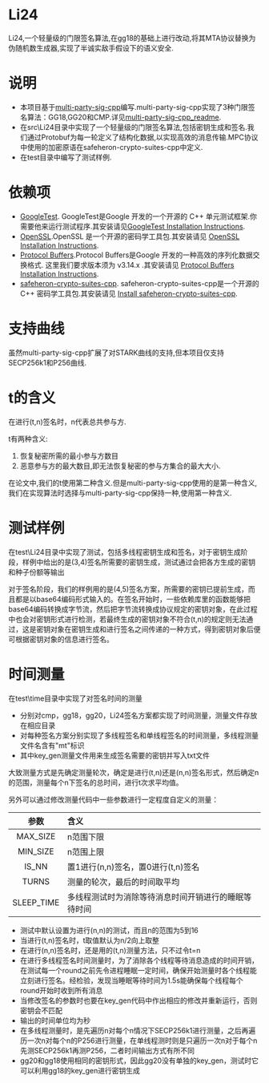 # Li24

Li24,一个轻量级的门限签名算法,在gg18的基础上进行改动,将其MTA协议替换为伪随机数生成器,实现了半诚实敌手假设下的语义安全.

# 说明

- 本项目基于[multi-party-sig-cpp](https://github.com/Safeheron/multi-party-sig-cpp)编写.multi-party-sig-cpp实现了3种门限签名算法：GG18,GG20和CMP.详见[multi-party-sig-cpp_readme](./multi-party-sig-cpp/multi-party-sig-cpp_README.md).
- 在src\Li24目录中实现了一个轻量级的门限签名算法,包括密钥生成和签名.我们通过Protobuf为每一轮定义了结构化数据,以实现高效的消息传输.MPC协议中使用的加密原语在safeheron-crypto-suites-cpp中定义.
- 在test目录中编写了测试样例.

# 依赖项

- [GoogleTest](https://github.com/google/googletest). GoogleTest是Google 开发的一个开源的 C++ 单元测试框架.你需要他来运行测试程序.其安装请见[GoogleTest Installation Instructions](./multi-party-sig-cpp/GoogleTest-Installation.md).
- [OpenSSL](https://github.com/openssl/openssl#documentation).OpenSSL 是一个开源的密码学工具包.其安装请见 [OpenSSL Installation Instructions](./multi-party-sig-cpp/OpenSSL-Installation.md).
- [Protocol Buffers](https://github.com/protocolbuffers/protobuf.git).Protocol Buffers是Google 开发的一种高效的序列化数据交换格式. 这里我们要求版本须为 v3.14.x .其安装请见 [Protocol Buffers Installation Instructions](./multi-party-sig-cpp/Protocol-Buffers-Installation.md).
- [safeheron-crypto-suites-cpp](https://github.com/safeheron/safeheron-crypto-suites-cpp). safeheron-crypto-suites-cpp是一个开源的 C++ 密码学工具包.其安装请见 [Install safeheron-crypto-suites-cpp](https://github.com/Safeheron/safeheron-crypto-suites-cpp/blob/main/README.md).

# 支持曲线

虽然multi-party-sig-cpp扩展了对STARK曲线的支持,但本项目仅支持SECP256k1和P256曲线.

# t的含义

在进行(t,n)签名时，n代表总共参与方.

t有两种含义:

1. 恢复秘密所需的最小参与方数目
2. 恶意参与方的最大数目,即无法恢复秘密的参与方集合的最大大小.

在论文中,我们的t使用第二种含义.但是multi-party-sig-cpp使用的是第一种含义,我们在实现算法时选择与multi-party-sig-cpp保持一种,使用第一种含义.

# 测试样例

在test\Li24目录中实现了测试，包括多线程密钥生成和签名，对于密钥生成阶段，样例中给出的是(3,4)签名所需要的密钥生成，测试通过会把各方生成的密钥和种子份额等输出

对于签名阶段，我们的样例用的是(4,5)签名方案，所需要的密钥已提前生成，而且都是以base64编码形式输入的。在签名开始时，一些依赖库里的函数能够把base64编码转换成字节流，然后把字节流转换成协议规定的密钥对象，在此过程中也会对密钥形式进行检测，若最终生成的密钥对象不符合(t,n)的规定则无法通过，这是密钥对象在密钥生成和进行签名之间传递的一种方式，得到密钥对象后便可根据密钥对象的信息进行签名。



# 时间测量

在test\time目录中实现了对签名时间的测量

- 分别对cmp，gg18，gg20，Li24签名方案都实现了时间测量，测量文件存放在相应目录
- 对每种签名方案分别实现了多线程签名和单线程签名的时间测量，多线程测量文件名含有"mt"标识
- 其中key_gen测量文件用来生成签名需要的密钥并写入txt文件

大致测量方式是先确定测量轮次，确定是进行(t,n)还是(n,n)签名形式，然后确定n的范围，测量每个n下签名的总时间，进行t次求平均值。

另外可以通过修改测量代码中一些参数进行一定程度自定义的测量：

| 参数         | 含义                         |
|:----------:|:-------------------------- |
| MAX_SIZE   | n范围下限                      |
| MIN_SIZE   | n范围上限                      |
| IS_NN      | 置1进行(n,n)签名，置0进行(t,n)签名    |
| TURNS      | 测量的轮次，最后的时间取平均             |
| SLEEP_TIME | 多线程测试时为消除等待消息时间开销进行的睡眠等待时间 |

- 测试中默认设置为进行(n,n)的测试，而且n的范围为5到16
- 当进行(t,n)签名时，t取值默认为n/2向上取整
- 在进行(n,n)签名时，还是用的(t,n)测量方法，只不过令t=n
- 在进行多线程签名时间测量时，为了消除各个线程等待消息造成的时间开销，在测试每一个round之前先令进程睡眠一定时间，确保开始测量时各个线程能立刻进行签名。经检验，发现当睡眠等待时间为1.5s能确保每个线程每个round开始时收到所有消息
- 当修改签名的参数时也要在key_gen代码中作出相应的修改并重新运行，否则密钥会不匹配
- 输出的时间单位均为秒
- 在多线程测量时，是先遍历n对每个n情况下SECP256k1进行测量，之后再遍历一次n对每个n的P256进行测量，在单线程测时则是只遍历一次n对于每个n先测SECP256k1再测P256，二者时间输出方式有所不同
- gg20和gg18使用相同的密钥形式，因此gg20没有单独的key_gen，测试时它可以利用gg18的key_gen进行密钥生成
